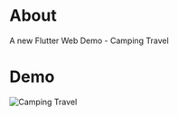 # About

A new Flutter Web Demo - Camping Travel

# Demo

![Camping Travel](https://github.com/jay2503/flutter_travel_web/blob/master/demo/demo.png?raw=true "Camping Travel")